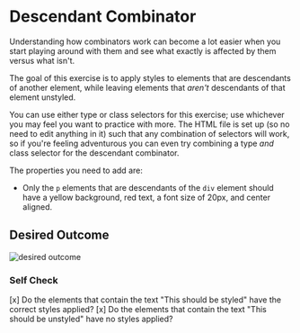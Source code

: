 # Descendant Combinator
Understanding how combinators work can become a lot easier when you start
playing around with them and see what exactly is affected by them versus what
isn't.

The goal of this exercise is to apply styles to elements that are descendants
of another element, while leaving elements that *aren't* descendants of that
element unstyled.

You can use either type or class selectors for this exercise; use whichever you
may feel you want to practice with more. The HTML file is set up (so no need to
edit anything in it) such that any combination of selectors will work, so if
you're feeling adventurous you can even try combining a type *and* class
selector for the descendant combinator.

The properties you need to add are:

* Only the `p` elements that are descendants of the `div` element should have a
  yellow background, red text, a font size of 20px, and center aligned.

## Desired Outcome
![desired outcome](./desired-outcome.png)


### Self Check
[x] Do the elements that contain the text "This should be styled" have the correct styles applied?
[x] Do the elements that contain the text "This should be unstyled" have no styles applied?
